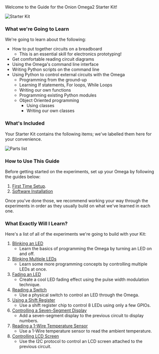 Welcome to the Guide for the Onion Omega2 Starter Kit!

![Starter Kit](https://raw.githubusercontent.com/OnionIoT/Onion-Docs/master/Omega2/Kit-Guides/Starter/img/starter-kit-icon.png)

### What we're Going to Learn

<!-- DONE: // a listing of what this kit will teach the reader
//	* How to put together circuits on a breadboard (essential skill for electronics prototyping)
//	* Get comfortable reading circuit diagrams
//	* Using Python to control external circuits with the Omega
//		* From the ground-up programming
//		* Using existing Python modules
//		* Object Oriented programming
//			* Using classes
//			* Writing our own classes
//	* -->

We're going to learn about the following:

* How to put together circuits on a breadboard  
    * This is an essential skill for electronics prototyping!
* Get comfortable reading circuit diagrams
* Using the Omega's command line interface
* Writing Python scripts on the command line
* Using Python to control external circuits with the Omega
	* Programming from the ground-up
	* Learning If statements, For loops, While Loops
	* Writing our own functions
	* Programming existing Python modules
	* Object Oriented programming
		* Using classes
		* Writing our own classes

### What's Included

<!-- DONE: // overview of what the Kit contains
// * include the image that was printed with the kits (ask Zheng for this) -->

Your Starter Kit contains the following items; we've labelled them here for your convenience.

![Parts list](https://raw.githubusercontent.com/OnionIoT/Onion-Docs/master/Omega2/Kit-Guides/Starter/img/starter-kit-parts-list.png)

### How to Use This Guide

<!-- // * setup your Omega (link to #first-time-setup)
// * install some of the software packages we'll need for our experiments (link to our software installation article)
// * we recommend working your way linearly through the experiments as they usually build on what we've just learned -->
Before getting started on the experiments, set up your Omega by following the guides below:

1. [First Time Setup](#first-time-setup).
1. [Software Installation](#starter-kit-intro-installing-software)

Once you've done those, we recommend working your way through the experiments in order as they usually build on what we've learned in each one.

### What Exactly Will I Learn?

<!-- // * list of the experiments in order (obv with links), give a one-sentence description of each (should contain the main component we're working with and what we're gonna do with it) -->

Here's a list of all of the experiments we're going to build with your Kit:

1. [Blinking an LED](#starter-kit-blinking-led)
    * Learn the basics of programming the Omega by turning an LED on and off.
1. [Blinking Multiple LEDs](#starter-kit-multiple-leds)
    * Learn some more programming concepts by controlling multiple LEDs at once.
1. [Fading an LED](#starter-kit-fading-led)
    * Create a cool LED fading effect using the pulse width modulation technique.
1. [Reading a Switch](#starter-kit-reading-switch)
    * Use a physical switch to control an LED through the Omega.
1. [Using a Shift Register](#starter-kit-using-shift-register)
    * Use a shift register chip to control 8 LEDs using only a few GPIOs.
1. [Controlling a Seven-Segment Display](#starter-kit-seven-segment-display)
    * Add a seven-segment display to the previous circuit to display numbers.
1. [Reading a 1-Wire Temperature Sensor](#starter-kit-temp-sensor)
    * Use a 1-Wire temperature sensor to read the ambient temperature.
1. [Controlling LCD Screen](#starter-kit-controlling-an-lcd-screen)
    * Use the I2C protocol to control an LCD screen attached to the previous circuit.

